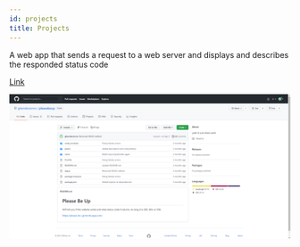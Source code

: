 ```yaml
---
id: projects
title: Projects
---
```


A web app that sends a request to a web server and displays and describes the responded status code

[Link](https://please-be-up.herokuapp.com/)


![Add alternate text for image](./assets/project.png)

